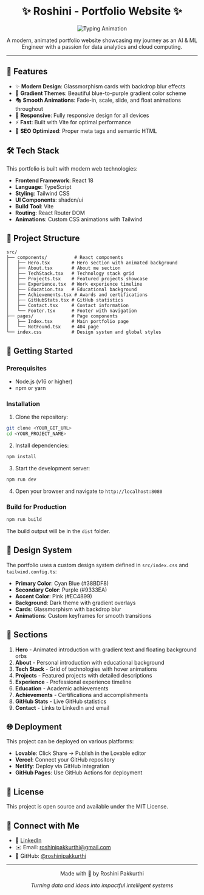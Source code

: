 <h1 align="center">✨ Roshini - Portfolio Website ✨</h1>

<p align="center">
	<img src="https://readme-typing-svg.demolab.com?font=Fira+Code&weight=500&size=22&duration=3000&pause=1000&color=38BDF8&center=true&vCenter=true&width=600&lines=AI+%26+ML+Engineer;Data+Analytics+%26+Cloud+Enthusiast;Full+Stack+Developer;Problem+Solver" alt="Typing Animation" />
</p>

<p align="center">
  A modern, animated portfolio website showcasing my journey as an AI & ML Engineer with a passion for data analytics and cloud computing.
</p>

---

## 🌟 Features

- ✨ **Modern Design**: Glassmorphism cards with backdrop blur effects
- 🎨 **Gradient Themes**: Beautiful blue-to-purple gradient color scheme
- 🎭 **Smooth Animations**: Fade-in, scale, slide, and float animations throughout
- 📱 **Responsive**: Fully responsive design for all devices
- ⚡ **Fast**: Built with Vite for optimal performance
- 🎯 **SEO Optimized**: Proper meta tags and semantic HTML

## 🛠️ Tech Stack

This portfolio is built with modern web technologies:

- **Frontend Framework**: React 18
- **Language**: TypeScript
- **Styling**: Tailwind CSS
- **UI Components**: shadcn/ui
- **Build Tool**: Vite
- **Routing**: React Router DOM
- **Animations**: Custom CSS animations with Tailwind

## 📂 Project Structure

```
src/
├── components/          # React components
│   ├── Hero.tsx        # Hero section with animated background
│   ├── About.tsx       # About me section
│   ├── TechStack.tsx   # Technology stack grid
│   ├── Projects.tsx    # Featured projects showcase
│   ├── Experience.tsx  # Work experience timeline
│   ├── Education.tsx   # Educational background
│   ├── Achievements.tsx # Awards and certifications
│   ├── GitHubStats.tsx # GitHub statistics
│   ├── Contact.tsx     # Contact information
│   └── Footer.tsx      # Footer with navigation
├── pages/              # Page components
│   ├── Index.tsx       # Main portfolio page
│   └── NotFound.tsx    # 404 page
└── index.css           # Design system and global styles
```

## 🚀 Getting Started

### Prerequisites

- Node.js (v16 or higher)
- npm or yarn

### Installation

1. Clone the repository:
```bash
git clone <YOUR_GIT_URL>
cd <YOUR_PROJECT_NAME>
```

2. Install dependencies:
```bash
npm install
```

3. Start the development server:
```bash
npm run dev
```

4. Open your browser and navigate to `http://localhost:8080`

### Build for Production

```bash
npm run build
```

The build output will be in the `dist` folder.

## 🎨 Design System

The portfolio uses a custom design system defined in `src/index.css` and `tailwind.config.ts`:

- **Primary Color**: Cyan Blue (#38BDF8)
- **Secondary Color**: Purple (#9333EA)
- **Accent Color**: Pink (#EC4899)
- **Background**: Dark theme with gradient overlays
- **Cards**: Glassmorphism with backdrop blur
- **Animations**: Custom keyframes for smooth transitions

## 📱 Sections

1. **Hero** - Animated introduction with gradient text and floating background orbs
2. **About** - Personal introduction with educational background
3. **Tech Stack** - Grid of technologies with hover animations
4. **Projects** - Featured projects with detailed descriptions
5. **Experience** - Professional experience timeline
6. **Education** - Academic achievements
7. **Achievements** - Certifications and accomplishments
8. **GitHub Stats** - Live GitHub statistics
9. **Contact** - Links to LinkedIn and email

## 🌐 Deployment

This project can be deployed on various platforms:

- **Lovable**: Click Share → Publish in the Lovable editor
- **Vercel**: Connect your GitHub repository
- **Netlify**: Deploy via GitHub integration
- **GitHub Pages**: Use GitHub Actions for deployment

## 📄 License

This project is open source and available under the MIT License.

## 🤝 Connect with Me

- 💼 [LinkedIn](https://www.linkedin.com/in/roshinipakkurthi)
- ✉️ Email: roshinipakkurthi@gmail.com
- 🐙 GitHub: [@roshinipakkurthi](https://github.com/roshinipakkurthi)

---

<p align="center">
  Made with 💜 by Roshini Pakkurthi
</p>

<p align="center">
  <i>Turning data and ideas into impactful intelligent systems</i>
</p>
